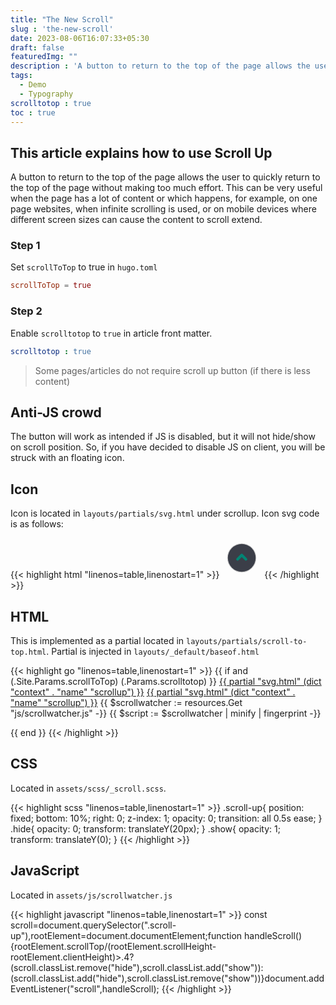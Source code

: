 ```yaml
---
title: "The New Scroll"
slug : 'the-new-scroll'
date: 2023-08-06T16:07:33+05:30
draft: false
featuredImg: ""
description : 'A button to return to the top of the page allows the user to quickly return to the top of the page without making too much effort'
tags: 
  - Demo
  - Typography
scrolltotop : true
toc : true
---
```


## This article explains how to use Scroll Up

A button to return to the top of the page allows the user to quickly return to the top of the page without making too much effort. This can be very useful when the page has a lot of content or which happens, for example, on one page websites, when infinite scrolling is used, or on mobile devices where different screen sizes can cause the content to scroll extend.

### Step 1

Set `scrollToTop` to true in `hugo.toml`

```toml
scrollToTop = true
```

### Step 2

Enable `scrolltotop` to `true` in article front matter.

```yaml
scrolltotop : true
```

> Some pages/articles do not require scroll up button (if there is less content)

## Anti-JS crowd

The button will work as intended if JS is disabled, but it will not hide/show on scroll position. So, if you have decided to disable JS on client, you will be struck with an floating icon.

## Icon
Icon is located in `layouts/partials/svg.html` under scrollup.
Icon svg code is as follows:

{{< highlight html "linenos=table,linenostart=1" >}}
<svg fill="#3B3E48" width="64px" height="64px" viewBox="-2.4 -2.4 28.80 28.80" id="up-circle" data-name="Flat Color" xmlns="http://www.w3.org/2000/svg" class="icon flat-color" stroke="#3B3E48" stroke-width="0.00024000000000000003"><g id="SVGRepo_bgCarrier" stroke-width="0"></g><g id="SVGRepo_tracerCarrier" stroke-linecap="round" stroke-linejoin="round" stroke="#CCCCCC" stroke-width="0.9600000000000002"><circle id="primary" cx="12" cy="12" r="10" style="fill: #3B3E48;"></circle><path id="secondary" d="M15,14a1,1,0,0,1-.71-.29L12,11.41l-2.29,2.3a1,1,0,0,1-1.42-1.42l3-3a1,1,0,0,1,1.42,0l3,3a1,1,0,0,1,0,1.42A1,1,0,0,1,15,14Z" style="fill: #018574;"></path></g><g id="SVGRepo_iconCarrier"><circle id="primary" cx="12" cy="12" r="10" style="fill: #3B3E48;"></circle><path id="secondary" d="M15,14a1,1,0,0,1-.71-.29L12,11.41l-2.29,2.3a1,1,0,0,1-1.42-1.42l3-3a1,1,0,0,1,1.42,0l3,3a1,1,0,0,1,0,1.42A1,1,0,0,1,15,14Z" style="fill: #018574;"></path></g></svg>
{{< /highlight >}}

## HTML

This is implemented as a partial located in `layouts/partials/scroll-to-top.html`.
Partial is injected in `layouts/_default/baseof.html`

{{< highlight go "linenos=table,linenostart=1" >}}
{{ if and (.Site.Params.scrollToTop) (.Params.scrolltotop) }}
<a href="#" class="scroll-up">{{ partial "svg.html" (dict "context" . "name" "scrollup") }}</a>
<noscript>
    <a href="#" class="scroll-up show">{{ partial "svg.html" (dict "context" . "name" "scrollup") }}</a>
</noscript>
{{ $scrollwatcher := resources.Get "js/scrollwatcher.js" -}}
{{ $script := $scrollwatcher | minify | fingerprint -}}
<script src="{{ $script.Permalink }}" {{ printf "integrity=%q" $script.Data.Integrity | safeHTMLAttr }} crossorigin="anonymous"></script>
{{ end }}
{{< /highlight >}}


## CSS

Located in `assets/scss/_scroll.scss`.

{{< highlight scss "linenos=table,linenostart=1" >}}
.scroll-up{
    position: fixed;
    bottom: 10%;
    right: 0;
    z-index: 1;
    opacity: 0;
    transition: all 0.5s ease;
}
.hide{
    opacity: 0;
    transform: translateY(20px);
}
.show{
    opacity: 1;
    transform: translateY(0);
  }
{{< /highlight >}}

## JavaScript

Located in `assets/js/scrollwatcher.js`

{{< highlight javascript "linenos=table,linenostart=1" >}}
const scroll=document.querySelector(".scroll-up"),rootElement=document.documentElement;function handleScroll(){rootElement.scrollTop/(rootElement.scrollHeight-rootElement.clientHeight)>.4?(scroll.classList.remove("hide"),scroll.classList.add("show")):(scroll.classList.add("hide"),scroll.classList.remove("show"))}document.addEventListener("scroll",handleScroll);
{{< /highlight >}}